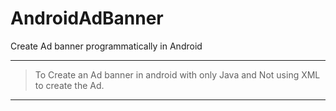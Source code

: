 # AndroidAdBanner
Create Ad banner programmatically in Android

---
> To Create an Ad banner in android with only Java and Not using XML to create the Ad.
---


